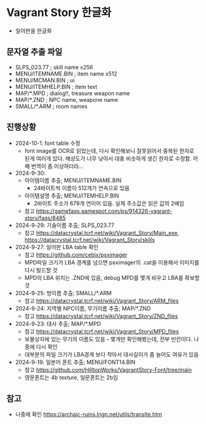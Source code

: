 # Vagrant Story 한글화 
- 일어판을 한글화

## 문자열 추출 파일
- SLPS_023.77         ; skill name x256
- MENU/ITEMNAME.BIN   ; item name  x512
- MENU/MCMAN.BIN      ; ui 
- MENU/ITEMHELP.BIN   ; item text
- MAP/*.MPD           ; dialog!!, treasure weapon name
- MAP/*.ZND           ; NPC name, weapone name
- SMALL/*.ARM         ; room names

## 진행상황
- 2024-10-1: font table 수정
   - font image를 OCR로 읽었는데, 다시 확인해보니 잘못읽어서 중복된 한자로 된게 여러개 있다. 해상도가 너무 낮아서 대충 비슷하게 생긴 한자로 수정함. 어째 번역이 좀 이상하더라...
- 2024-9-30:
   - 아이템이름 추출; MENU/ITEMNAME.BIN
      - 24바이트씩 이름이 512개가 연속으로 있음 
   - 아이템설명 추출; MENU/ITEMHELP.BIN
      - 2바이트 주소가 679개 연이어 있음. 실제 주소값은 읽은 값의 2배임
   - 참고 <https://gamefaqs.gamespot.com/ps/914326-vagrant-story/faqs/8485>
- 2024-9-29: 기술이름 추출; SLPS_023.77
   - 참고 <https://datacrystal.tcrf.net/wiki/Vagrant_Story/Main_exe>, <https://datacrystal.tcrf.net/wiki/Vagrant_Story/skills>
- 2024-9-27: 일어판 LBA table 확인
   - 참고 <https://github.com/cebix/psximager>
   - MPD파일 크기가 LBA 경계를 넘으면 psximager의 .cat을 이용해서 이미지를 다시 빌드할 것
   - MPD의 LBA 위치는 .ZND에 있음, debug MPD를 몇개 비우고 LBA를 확보할 것
- 2024-9-25: 방이름 추출; SMALL/*.ARM
   - 참고 <https://datacrystal.tcrf.net/wiki/Vagrant_Story/ARM_files>
- 2024-9-24: 지역별 NPC이름, 무기이름 추출; MAP/*.ZND
   - 참고 <https://datacrystal.tcrf.net/wiki/Vagrant_Story/ZND_files>
- 2024-9-23: 대사 추출; MAP/*.MPD
   - 참고 <https://datacrystal.tcrf.net/wiki/Vagrant_Story/MPD_files>
   - 보물상자에 있는 무기의 이름도 있음 - 몇개만 확인해봤는데, 전부 빈칸이다. 나중에 다시 확인
   - 대부분의 파일 크기가 LBA경계 보다 작아서 대사길이가 좀 늘어도 여유가 있음
- 2024-9-19: 일본어 폰트 추출; MENU/FONT14.BIN
   - 참고 <https://github.com/HilltopWorks/VagrantStory-Font/tree/main>
   - 영문폰트는 4b texture, 일문폰트는 2b임
## 
  
## 참고
- 나중에 확인 <https://archaic-ruins.lngn.net/utils/translte.htm>

